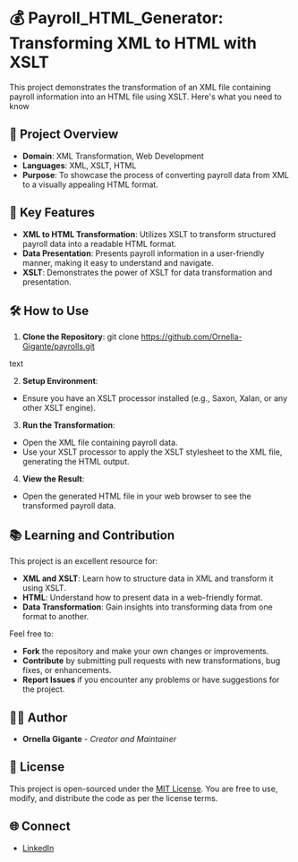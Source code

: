 # 💰 Payroll_HTML_Generator: Transforming XML to HTML with XSLT

This project demonstrates the transformation of an XML file containing payroll information into an HTML file using XSLT. Here's what you need to know

## 🚀 Project Overview

- **Domain**: XML Transformation, Web Development
- **Languages**: XML, XSLT, HTML
- **Purpose**: To showcase the process of converting payroll data from XML to a visually appealing HTML format.

## 🌟 Key Features

- **XML to HTML Transformation**: Utilizes XSLT to transform structured payroll data into a readable HTML format.
- **Data Presentation**: Presents payroll information in a user-friendly manner, making it easy to understand and navigate.
- **XSLT**: Demonstrates the power of XSLT for data transformation and presentation.

## 🛠️ How to Use

1. **Clone the Repository**: 
git clone https://github.com/Ornella-Gigante/payrolls.git

text

2. **Setup Environment**: 
- Ensure you have an XSLT processor installed (e.g., Saxon, Xalan, or any other XSLT engine).

3. **Run the Transformation**:
- Open the XML file containing payroll data.
- Use your XSLT processor to apply the XSLT stylesheet to the XML file, generating the HTML output.

4. **View the Result**:
- Open the generated HTML file in your web browser to see the transformed payroll data.

## 📚 Learning and Contribution

This project is an excellent resource for:

- **XML and XSLT**: Learn how to structure data in XML and transform it using XSLT.
- **HTML**: Understand how to present data in a web-friendly format.
- **Data Transformation**: Gain insights into transforming data from one format to another.

Feel free to:

- **Fork** the repository and make your own changes or improvements.
- **Contribute** by submitting pull requests with new transformations, bug fixes, or enhancements.
- **Report Issues** if you encounter any problems or have suggestions for the project.

## 👩‍💻 Author

- **Ornella Gigante** - *Creator and Maintainer*

## 📜 License

This project is open-sourced under the [MIT License](LICENSE). You are free to use, modify, and distribute the code as per the license terms.

## 🌐 Connect

- [LinkedIn](https://www.linkedin.com/in/ornella-gigante/)


